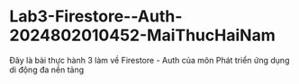 # Lab3-Firestore--Auth-2024802010452-MaiThucHaiNam
Đây là bài thực hành 3 làm về Firestore - Auth của môn Phát triển ứng dụng di động đa nền tảng 
